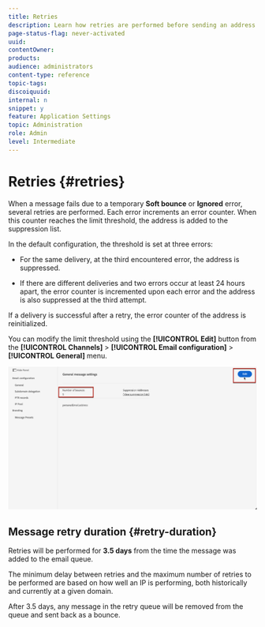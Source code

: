 ```yaml
---
title: Retries
description: Learn how retries are performed before sending an address to the suppression list
page-status-flag: never-activated
uuid: 
contentOwner:
products:
audience: administrators
content-type: reference
topic-tags: 
discoiquuid:
internal: n
snippet: y
feature: Application Settings
topic: Administration
role: Admin
level: Intermediate
---
```


# Retries {#retries}

When a message fails due to a temporary **Soft bounce** or **Ignored** error, several retries are performed. Each error increments an error counter. When this counter reaches the limit threshold, the address is added to the suppression list.

In the default configuration<!--so can you edit this setting or not?? contradictory information was given-->, the threshold is set at three errors:

* For the same delivery, at the third encountered error, the address is suppressed.

* If there are different deliveries and two errors occur at least 24 hours apart, the error counter is incremented upon each error and the address is also suppressed at the third attempt.

If a delivery is successful after a retry, the error counter of the address is reinitialized.

You can modify the limit threshold using the **[!UICONTROL Edit]** button from the **[!UICONTROL Channels]** > **[!UICONTROL Email configuration]** > **[!UICONTROL General]** menu.<!--currently you can edit this in staging // now I see in UI: Suppression rule > Bounce days??? > 4-->

![](../assets/retries-edition.png)

## Message retry duration {#retry-duration}

Retries will be performed for **3.5 days** from the time the message was added to the email queue.

The minimum delay between retries and the maximum number of retries to be performed are <!--managed by the Enhanced MTA,--> based on how well an IP is performing, both historically and currently at a given domain.

After 3.5 days, any message in the retry queue will be removed from the queue and sent back as a bounce.<!--???-->